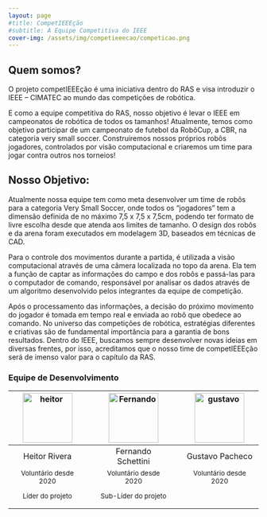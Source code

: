 ```yaml
---
layout: page
#title: CompetIEEEção
#subtitle: A Equipe Competitiva do IEEE
cover-img: /assets/img/competieeecao/competicao.png
---
```


## Quem somos? 

O projeto competIEEEção é uma iniciativa dentro do RAS e visa introduzir o IEEE – CIMATEC ao mundo das competições de robótica.

E como a equipe competitiva do RAS, nosso objetivo é levar o IEEE em campeonatos de robótica de todos os tamanhos! Atualmente, temos como objetivo participar de um campeonato de futebol da RobôCup, a CBR, na categoria very small soccer. Construiremos nossos próprios robôs jogadores, controlados por visão computacional e criaremos um time para jogar contra outros nos torneios!


## Nosso Objetivo:

Atualmente nossa equipe tem como meta desenvolver um time de robôs para a categoria Very Small Soccer, onde todos os “jogadores” tem a dimensão definida de no máximo 7,5 x 7,5 x 7,5cm, podendo ter formato de livre escolha desde que atenda aos limites de tamanho. O design dos robôs e da arena foram executados em modelagem 3D, baseados em técnicas de CAD.

Para o controle dos movimentos durante a partida, é utilizada a visão computacional através de uma câmera localizada no topo da arena. Ela tem a função de captar as informações do campo e dos robôs e passá-las para o computador de comando, responsável por analisar os dados através de um algoritmo desenvolvido pelos integrantes da equipe de competição. 

Após o processamento das informações, a decisão do próximo movimento do jogador é tomada em tempo real e enviada ao robô que obedece ao comando. No universo das competições de robótica, estratégias diferentes e criativas são de fundamental importância para a garantia de bons resultados. Dentro do IEEE, buscamos sempre desenvolver novas ideias em diversas frentes, por isso, acreditamos que o nosso time de competIEEEção será de imenso valor para o capítulo da RAS.


### Equipe de Desenvolvimento
<div class="row">
  <div class=" col-xl-auto offset-xl-0 col-lg-4 offset-lg-0">
    <div class="mobile-side-scroller">
      <table class="table-borderless highlight">
        <thead>
          <tr>
            <th><center><img src="{{ 'assets/img/voluntarios/Heitor_Rivera.jpg' | relative_url }}" width="100" alt="heitor" class="img-fluid rounded-circle" /></center></th>
            <th></th>
            <th><a href="linkr.bio/kjlyr"><center><img src="{{ 'assets/img/voluntarios/Fernando_Schettini.jpg' | relative_url }}" width="100" alt="Fernando" class="img-fluid rounded-circle img-blur"/></center></a></th>
            <th></th>
            <th><center><img src="{{ 'assets/img/voluntarios/Gustavo_Pacheco.jpg' | relative_url }}" width="100" alt="gustavo" class="img-fluid rounded-circle" /></center></th>
          </tr>
        </thead>
        <tbody>
          <tr class="font-weight-bolder" style="text-align: center margin-top: 0">
            <td width="33%"><center>Heitor Rivera</center></td>
            <td></td>
            <td width="33%"><center>Fernando Schettini</center></td>
            <td></td>
            <td width="33%"><center>Gustavo Pacheco</center></td>
          </tr>
          <tr style="text-align: center" >
            <td style="vertical-align: top"><small><center>Voluntário desde 2020 <p/> Líder do projeto</center></small></td>
            <td></td>
            <td style="vertical-align: top"><small><center>Voluntário desde 2020<p/> Sub-Líder do projeto</center></small></td>
            <td></td>
            <td style="vertical-align: top"><small><center>Voluntário desde 2020</center></small></td>
          </tr>
        </tbody>
      </table>
    </div>
  </div>
</div>
